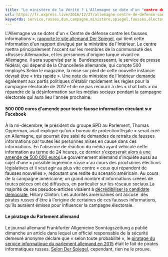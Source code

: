 ```yaml
---
title: "Le ministère de la Vérité ? L'Allemagne se dote d'un "centre de défense contre les fausses informations""
url: https://fr.express.live/2016/12/27/allemagne-centre-de-defense-contre-les-fausses-informations/
keywords: service,russes,dun,campagne,ministère,spiegel,fausses,électorale,allemand,centre,vérité,dote,lallemagne,défense,parlement,information,informations
---
```

L'Allemagne va se doter d'un « Centre de défense contre les fausses informations », [rapporte le site allemand Der Spiegel](http://www.spiegel.de/netzwelt/netzpolitik/fake-news-bundesinnenministerium-will-abwehrzentrum-einrichten-a-1127174.html), qui tient cette information d'un rapport divulgué par le ministère de l'Intérieur. Le centre mettra principalement l'accent sur les membres de la communauté des «Russes-Allemands», et les personnes d'origine turque vivant en Allemagne. Il sera supervisé par le  Bundespresseamt, le service de presse fédéral, qui dépend de la Chancellerie allemande, qui compte 500 employés.Selon le magazine, la mise sur pied de cette nouvelle instance devrait être « très rapide ». Une note du ministère de l'Intérieur demande également aux partis politiques d'établir rapidement les règles pour la campagne électorale de 2017 et de ne pas recourir à des « chat bots » ou répandre de la désinformation sur les médias sociaux pendant la campagne électorale qui aura lieu l'année prochaine.

#### 500 000 euros d'amende pour toute fausse information circulant sur Facebook

À la mi-décembre, le président du groupe SPD au Parlement, Thomas Opperman, avait expliqué qu'un « bureau de protection légale » serait créé en Allemagne, qui pourrait être saisi de demandes de retraits de fausses informations par toutes les personnes mises en cause dans ces informations. En l'absence de réaction du média ayant véhiculé cette information au terme de 24 heures, ce dernier [s'exposerait alors à une amende de 500 000 euros](https://fr.express.live/allemagne-facebook-projet-de-loi-sanction-fausses-informations/).Le gouvernement allemand s'inquiète aussi au sujet d'une « possible ingérence russe » au cours des prochaines élections législatives et il veut agir au plus vite contre « ceux qui répandent de fausses nouvelles », redoutant une redite du scenario américain. Au cours de la campagne américaine, un grand nombre d'informations créées de toutes pièces ont été diffusées, en particulier sur les réseaux sociaux.La majorité de ces pseudos-articles visaient à [décrédibiliser la candidate démocrate](https://fr.express.live/pirates-russes-elections-americaines-11-septembre/), Hillary Clinton. Les autorités américaines ont accusé  des pirates russes d'être à l'origine de certaines de ces fausses informations, qu'ils auraient émises pour influencer la campagne électorale.

#### Le piratage du Parlement allemand

Le journal allemand Frankfurter Allgemeine Sonntagszeitung a publié dimanche un article dans lequel un officiel responsable de la sécurité demeuré anonyme déclare que « selon toute probabilité », le [piratage du service informatique du parlement allemand en 2015](http://www.dw.com/en/bundestag-counting-cost-of-cyberattack/a-18512512) était le fait de pirates informatiques russes. [Selon Der Spiegel](https://deutsch.rt.com/inland/44651-regierung-plant-berichten-zu-folge/), cependant, rien ne le prouve.
